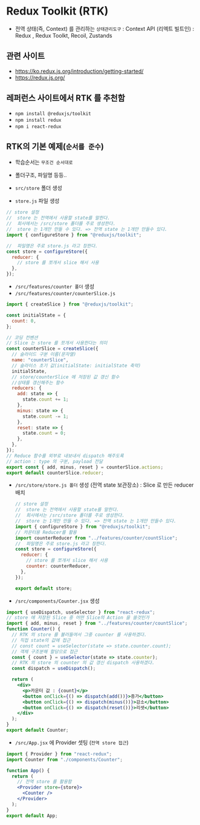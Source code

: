 # Redux Toolkit (RTK)

- 전역 상태(즉, Context) 를 관리하는 `상태관리도구`
  : Context API (리엑트 빌트인)
  : Redux , Redux Toolkt, Recoil, Zustands

## 관련 사이트

- https://ko.redux.js.org/introduction/getting-started/
- https://redux.js.org/

## 레퍼런스 사이트에서 RTK 를 추천함

- `npm install @reduxjs/toolkit`
- `npm install redux`
- `npm i react-redux`

## RTK의 기본 예제(`순서를 준수`)

- 학습순서는 `무조건 순서대로`
- 폴더구조, 파일명 등등..

- `src/store` 폴더 생성
- `store.js` 파일 생성

```js
// store 설정
//  store 는 전역에서 사용할 state를 말한다.
//  회사에서는 /src/store 폴더를 주로 생성한다.
//  store 는 1개만 만들 수 있다. => 전역 state 는 1개만 만들수 있다.
import { configureStore } from "@reduxjs/toolkit";

//  파일명은 주로 store.js 라고 칭한다.
const store = configureStore({
  reducer: {
    // store 를 쪼개서 slice 해서 사용
  },
});
```

- `/src/features/counter 폴더` 생성
- `/src/features/counter/counterSlice.js`

```js
import { createSlice } from "@reduxjs/toolkit";

const initialState = {
  count: 0,
};

// 코딩 컨벤션
// Slice 는 store 를 쪼개서 사용한다는 의미
const counterSlice = createSlice({
  // 슬라이드 구분 이름(문자열)
  name: "counterSlice",
  // 슬라이스 초기 값(initialState: initialState 축약)
  initialState,
  // store/counterSlice 에 저장된 값 갱신 함수
  //상태를 갱신해주는 함수
  reducers: {
    add: state => {
      state.count += 1;
    },
    minus: state => {
      state.count -= 1;
    },
    reset: state => {
      state.count = 0;
    },
  },
});
// Reduce 함수를 외부로 내보내서 dispatch 해주도록
// action : type 의 구분, payload 전달
export const { add, minus, reset } = counterSlice.actions;
export default counterSlice.reducer;
```

- `/src/store/store.js 폴더` 생성 (전역 state 보관장소)
  : Slice 로 만든 reducer 배치

  ```js
  // store 설정
  //  store 는 전역에서 사용할 state를 말한다.
  //  회사에서는 /src/store 폴더를 주로 생성한다.
  //  store 는 1개만 만들 수 있다. => 전역 state 는 1개만 만들수 있다.
  import { configureStore } from "@reduxjs/toolkit";
  // 카운터용 Reducer를 활용
  import counterReducer from "../features/counter/countSlice";
  //  파일명은 주로 store.js 라고 칭한다.
  const store = configureStore({
    reducer: {
      // store 를 쪼개서 slice 해서 사용
      counter: counterReducer,
    },
  });

  export default store;
  ```

- `/src/components/Counter.jsx` 생성

```jsx
import { useDispatch, useSelector } from "react-redux";
// store 에 저장된 Slice 중 어떤 Slice의 Action 을 쓸것인가
import { add, minus, reset } from "../features/counter/countSlice";
function Counter() {
  // RTK 의 store 를 불러들여서 그중 counter 를 사용하겠다.
  // 직접 state의 값에 접근
  // const count = useSelector(state => state.counter.count);
  // 객체 구조분해 할당으로 접근
  const { count } = useSelector(state => state.counter);
  // RTK 의 store 의 counter 의 값 갱신 dispatch 사용하겠다.
  const dispatch = useDispatch();

  return (
    <div>
      <p>카운터 값 : {count}</p>
      <button onClick={() => dispatch(add())}>증가</button>
      <button onClick={() => dispatch(minus())}>감소</button>
      <button onClick={() => dispatch(reset())}>리셋</button>
    </div>
  );
}
export default Counter;
```

- `/src/App.jsx` 에 Provider 셋팅 (`전역 store 접근`)

```jsx
import { Provider } from "react-redux";
import Counter from "./components/Counter";

function App() {
  return (
    // 전역 store 를 활용함
    <Provider store={store}>
      <Counter />
    </Provider>
  );
}
export default App;
```
